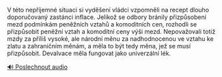 
V této nepříjemné situaci si vyděšení vládci vzpomněli na recept dlouho doporučovaný zastánci inflace. Jelikož se odbory bránily přizpůsobení mezd podmínkám peněžních vztahů a komoditních cen, rozhodli se přizpůsobit peněžní vztah a komoditní ceny výši mezd. Nepovažovali totiž mzdy za příliš vysoké, ale národní měnu za nadhodnocenou ve vztahu ke zlatu a zahraničním měnám, a měla to být tedy měna, jež se musí přizpůsobit. Devalvace měla fungovat jako univerzální lék.

[🔊 Poslechnout audio](/data/7-paragraphs/audio/chapter_156/para_005-V-tto-nepjemn-situaci-si-vyden-vldci-vzpom.mp3)
